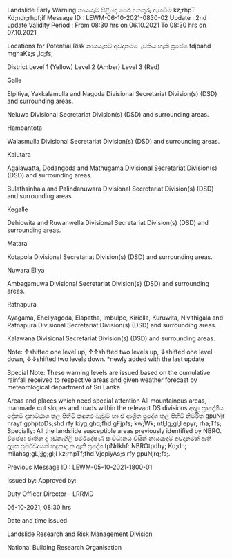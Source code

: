 Landslide Early Warning නායයෑම් පිළිබඳ පෙර අනතුරු ඇඟවීම kz;rhpT Kd;ndr;rhpf;if Message ID : LEWM-06-10-2021-0830-02 Update : 2nd update Validity Period : From 08:30 hrs on 06.10.2021 To 08:30 hrs on 07.10.2021

Locations for Potential Risk නායයෑපම් අවදානම ෙැවතිය හැකි ප්‍රපේශ fdjpahd mghaKs;s ,lq;fs;

District Level 1 (Yellow) Level 2 (Amber) Level 3 (Red)

Galle

Elpitiya, Yakkalamulla and Nagoda Divisional Secretariat Division(s) (DSD) and surrounding areas.

Neluwa Divisional Secretariat Division(s) (DSD) and surrounding areas.

Hambantota

Walasmulla Divisional Secretariat Division(s) (DSD) and surrounding areas.

Kalutara

Agalawatta, Dodangoda and Mathugama Divisional Secretariat Division(s) (DSD) and surrounding areas.

Bulathsinhala and Palindanuwara Divisional Secretariat Division(s) (DSD) and surrounding areas.

Kegalle

Dehiowita and Ruwanwella Divisional Secretariat Division(s) (DSD) and surrounding areas.

Matara

Kotapola Divisional Secretariat Division(s) (DSD) and surrounding areas.

Nuwara Eliya

Ambagamuwa Divisional Secretariat Division(s) (DSD) and surrounding areas.

Ratnapura

Ayagama, Eheliyagoda, Elapatha, Imbulpe, Kiriella, Kuruwita, Nivithigala and Ratnapura Divisional Secretariat Division(s) (DSD) and surrounding areas.

Kalawana Divisional Secretariat Division(s) (DSD) and surrounding areas.

Note: ↑shifted one level up, ↑↑shifted two levels up, ↓shifted one level down, ↓↓shifted two levels down. *newly added with the last update

Special Note: These warning levels are issued based on the cumulative rainfall received to respective areas and given weather forecast by meteorological department of Sri Lanka

Areas and places which need special attention All mountainous areas, manmade cut slopes and roads within the relevant DS divisions අදාල ප්‍රාදේශීය දේකම් දකාට්ඨාශ තුල පිහිටි කඳුකර බෑවුම් හා ඒ ආශ්‍රිත ප්‍රදේශ තුල පිහිටි නිර්මිත gpuNjr nrayf gphptpDs;shd rfy kiyg;ghq;fhd gFjpfs; kw;Wk; ntl;lg;gl;l epyr; rha;Tfs; Specially: All the landslide susceptible areas previously identified by NBRO. විපේෂ: ජාතික ද ාඩනැගිලි පර්මදේෂණ සංවිධානය විසින් නායයෑදම් අවදානමක් ඇති දලස පුර්මවදයන් හදුනාද න ඇති ප්‍රදේශ tpNrlkhf: NBROtpdhy; Kd;dh; milahsg;gLj;jg;gl;l kz;rhpTf;fhd VjepiyAs;s rfy gpuNjrq;fs;.

Previous Message ID : LEWM-05-10-2021-1800-01

Issued by: Approved by:

Duty Officer Director - LRRMD

06-10-2021, 08:30 hrs

Date and time issued

Landslide Research and Risk Management Division

National Building Research Organisation